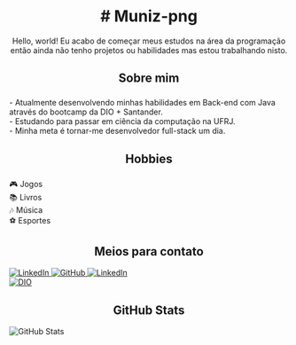 <h1 align="center"># Muniz-png </h1>
<p align="center">Hello, world! Eu acabo de começar meus estudos na área da programação então ainda não tenho projetos ou habilidades mas estou trabalhando nisto. </p>

###
<h2 align="center">Sobre mim</h2>

###
<p align="left">
 - Atualmente desenvolvendo minhas habilidades em Back-end com Java através do bootcamp da DIO + Santander.
 <br>
 - Estudando para passar em ciência da computação na UFRJ.
 <br>
 - Minha meta é tornar-me desenvolvedor full-stack um dia.
 </p>

 ###
<h2 align="center">Hobbies</h2>

###
<p align="left">
 🎮 Jogos
 <br>
 📚 Livros
 <br>
 🎶 Música
 <br>
 ⚽ Esportes
 </p>

###
<h2 align="center">Meios para contato</h2>

<a href="gmailto:malannymuniz03@gmail.com/" target="blank"><img alt="LinkedIn" src="https://img.shields.io/badge/-Gmail-f00?&logo=Gmail&logoColor=white" />
<a href="https://github.com/muniz-png" target="blank"><img alt=GitHub src="https://img.shields.io/badge/-GitHub-000?&logo=GitHub&logoColor=white">
<a href="https://www.linkedin.com/in/malanny-muniz-7a5519265/" target="blank"><img alt="LinkedIn" src="https://img.shields.io/badge/-LinkedIn-007ACC?&logo=LinkedIn&logoColor=white" />
<br>
[![DIO](https://hermes.digitalinnovation.one/assets/diome/logo-full.svg)](https://web.dio.me/users/malannymuniz03/)

<h2 align="center">GitHub Stats</h2>

![GitHub Stats](https://github-readme-stats.vercel.app/api?username=muniz-png&theme=transparent&rank_icon=github&bg_color=8080,000,000)